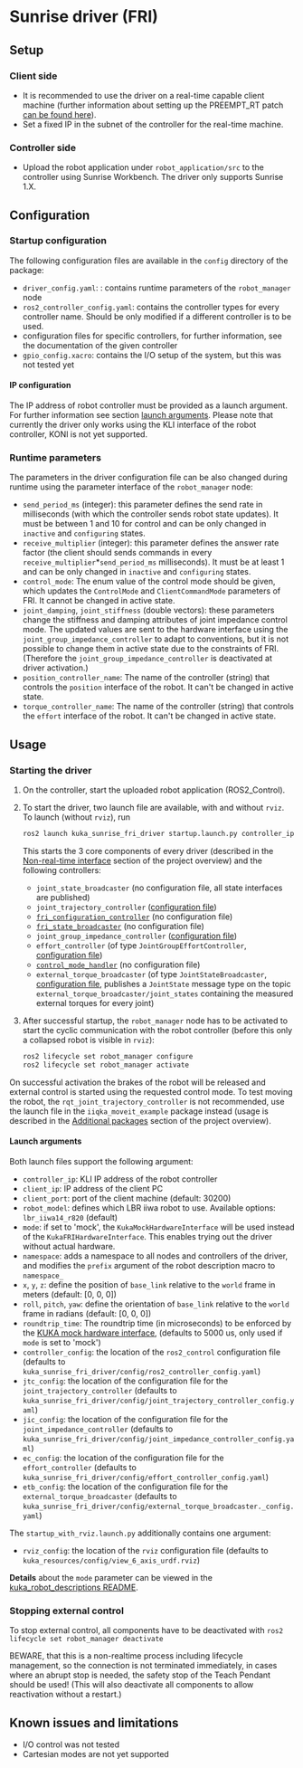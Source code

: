 # Sunrise driver (FRI)

## Setup

### Client side

- It is recommended to use the driver on a real-time capable client machine (further information about setting up the PREEMPT_RT patch [can be found here](https://github.com/kroshu/kuka_drivers/wiki/6_Realtime)).
- Set a fixed IP in the subnet of the controller for the real-time machine.

### Controller side

- Upload the robot application under `robot_application/src` to the controller using Sunrise Workbench. The driver only supports Sunrise 1.X.

## Configuration

### Startup configuration

The following configuration files are available in the `config` directory of the package:

- `driver_config.yaml`: : contains runtime parameters of the `robot_manager` node
- `ros2_controller_config.yaml`: contains the controller types for every controller name. Should be only modified if a different controller is to be used.
- configuration files for specific controllers, for further information, see the documentation of the given controller
- `gpio_config.xacro`: contains the I/O setup of the system, but this was not tested yet

#### IP configuration

The IP address of robot controller must be provided as a launch argument. For further information see section [launch arguments](#launch-arguments). Please note that currently the driver only works using the KLI interface of the robot controller, KONI is not yet supported.

### Runtime parameters

The parameters in the driver configuration file can be also changed during runtime using the parameter interface of the `robot_manager` node:

- `send_period_ms` (integer): this parameter defines the send rate in milliseconds (with which the controller sends robot state updates). It must be between 1 and 10 for control and can be only changed in `inactive` and `configuring` states.
- `receive_multiplier` (integer): this parameter defines the answer rate factor (the client should sends commands in every `receive_multiplier`*`send_period_ms` milliseconds). It must be at least 1 and can be only changed in `inactive` and `configuring` states.
- `control_mode`: The enum value of the control mode should be given, which updates the `ControlMode` and `ClientCommandMode` parameters of FRI. It cannot be changed in active state.
- `joint_damping`, `joint_stiffness` (double vectors): these parameters change the stiffness and damping attributes of joint impedance control mode. The updated values are sent to the hardware interface using the `joint_group_impedance_controller` to adapt to conventions, but it is not possible to change them in active state due to the constraints of FRI. (Therefore the `joint_group_impedance_controller` is deactivated at driver activation.)
- `position_controller_name`: The name of the controller (string) that controls the `position` interface of the robot. It can't be changed in active state.
- `torque_controller_name`: The name of the controller (string) that controls the `effort` interface of the robot. It can't be changed in active state.

## Usage

### Starting the driver

1. On the controller, start the uploaded robot application (ROS2_Control).
2. To start the driver, two launch file are available, with and without `rviz`. To launch (without `rviz`), run

    ```bash
    ros2 launch kuka_sunrise_fri_driver startup.launch.py controller_ip:=0.0.0.0 client_ip:=0.0.0.0
    ```

    This starts the 3 core components of every driver (described in the [Non-real-time interface](https://github.com/kroshu/kuka_drivers/wiki#non-real-time-interface) section of the project overview) and the following controllers:

    - `joint_state_broadcaster` (no configuration file, all state interfaces are published)
    - `joint_trajectory_controller` ([configuration file](https://github.com/kroshu/kuka_drivers/tree/master/kuka_sunrise_fri_driver/config/joint_trajectory_controller_config.yaml))
    - [`fri_configuration_controller`](https://github.com/kroshu/kuka_drivers/wiki/5_Controllers#32-fri_configuration_controller) (no configuration file)
    - [`fri_state_broadcaster`](https://github.com/kroshu/kuka_drivers/wiki/5_Controllers#21-fri_state_broadcaster) (no configuration file)
    - `joint_group_impedance_controller` ([configuration file](https://github.com/kroshu/kuka_drivers/tree/master/kuka_sunrise_fri_driver/config/joint_impedance_controller_config.yaml))
    - `effort_controller` (of type `JointGroupEffortController`, [configuration file](https://github.com/kroshu/kuka_drivers/tree/master/kuka_sunrise_fri_driver/config/effort_controller_config.yaml))
    - [`control_mode_handler`](https://github.com/kroshu/kuka_drivers/wiki/5_Controllers#31-kuka_control_mode_handler) (no configuration file)
    - `external_torque_broadcaster` (of type `JointStateBroadcaster`, [configuration file](https://github.com/kroshu/kuka_drivers/tree/master/kuka_sunrise_fri_driver/config/external_torque_broadcaster_config.yaml), publishes a `JointState` message type on the topic `external_torque_broadcaster/joint_states` containing the measured external torques for every joint)

3. After successful startup, the `robot_manager` node has to be activated to start the cyclic communication with the robot controller (before this only a collapsed robot is visible in `rviz`):

    ```bash
    ros2 lifecycle set robot_manager configure
    ros2 lifecycle set robot_manager activate
    ```

On successful activation the brakes of the robot will be released and external control is started using the requested control mode. To test moving the robot, the `rqt_joint_trajectory_controller` is not recommended, use the launch file in the `iiqka_moveit_example` package instead (usage is described in the [Additional packages](https://github.com/kroshu/kuka_drivers/wiki#additional-packages) section of the project overview).

#### Launch arguments

Both launch files support the following argument:

- `controller_ip`: KLI IP address of the robot controller
- `client_ip`: IP address of the client PC
- `client_port`: port of the client machine (default: 30200)
- `robot_model`: defines which LBR iiwa robot to use. Available options: `lbr_iiwa14_r820` (default)
- `mode`: if set to 'mock', the `KukaMockHardwareInterface` will be used instead of the `KukaFRIHardwareInterface`. This enables trying out the driver without actual hardware.
- `namespace`: adds a namespace to all nodes and controllers of the driver, and modifies the `prefix` argument of the robot description macro to `namespace_`
- `x`, `y`, `z`: define the position of `base_link` relative to the `world` frame in meters (default: [0, 0, 0])
- `roll`, `pitch`, `yaw`: define the orientation of `base_link` relative to the `world` frame in radians (default: [0, 0, 0])
- `roundtrip_time`: The roundtrip time (in microseconds) to be enforced by the [KUKA mock hardware interface](https://github.com/kroshu/kuka_robot_descriptions?tab=readme-ov-file#custom-mock-hardware), (defaults to 5000 us, only used if `mode` is set to 'mock')
- `controller_config`: the location of the `ros2_control` configuration file (defaults to `kuka_sunrise_fri_driver/config/ros2_controller_config.yaml`)
- `jtc_config`: the location of the configuration file for the `joint_trajectory_controller` (defaults to `kuka_sunrise_fri_driver/config/joint_trajectory_controller_config.yaml`)
- `jic_config`: the location of the configuration file for the `joint_impedance_controller` (defaults to `kuka_sunrise_fri_driver/config/joint_impedance_controller_config.yaml`)
- `ec_config`: the location of the configuration file for the `effort_controller` (defaults to `kuka_sunrise_fri_driver/config/effort_controller_config.yaml`)
- `etb_config`: the location of the configuration file for the `external_torque_broadcaster` (defaults to `kuka_sunrise_fri_driver/config/external_torque_broadcaster._config.yaml`)

The `startup_with_rviz.launch.py` additionally contains one argument:

- `rviz_config`: the location of the `rviz` configuration file (defaults to `kuka_resources/config/view_6_axis_urdf.rviz`)

**Details** about the `mode` parameter can be viewed in the [kuka_robot_descriptions README](https://github.com/kroshu/kuka_robot_descriptions?tab=readme-ov-file#modes).

### Stopping external control

To stop external control, all components have to be deactivated with `ros2 lifecycle set robot_manager deactivate`

BEWARE, that this is a non-realtime process including lifecycle management, so the connection is not terminated immediately, in cases where an abrupt stop is needed, the safety stop of the Teach Pendant should be used! (This will also deactivate all components to allow reactivation without a restart.)

## Known issues and limitations

- I/O control was not tested
- Cartesian modes are not yet supported
